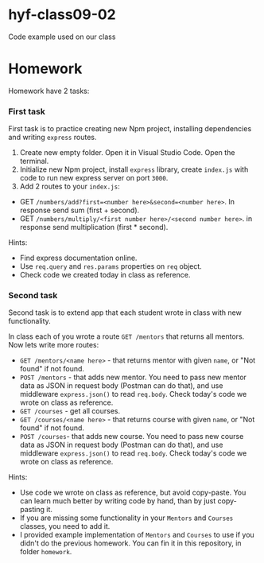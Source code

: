 # hyf-class09-02
Code example used on our class


# Homework

Homework have 2 tasks:

### First task
First task is to practice creating new Npm project, installing dependencies and writing `express` routes.

1. Create new empty folder. Open it in Visual Studio Code. Open the terminal.
2. Initialize new Npm project, install `express` library, create `index.js` with code to run new express server on port `3000`.
3. Add 2 routes to your `index.js`:
  - GET `/numbers/add?first=<number here>&second=<number here>`. In response send sum (first + second).
  - GET `/numbers/multiply/<first number here>/<second number here>`. in response send multiplication (first * second).
  
Hints:
- Find express documentation online.
- Use `req.query` and `res.params` properties on `req` object.
- Check code we created today in class as reference.

### Second task
Second task is to extend app that each student wrote in class with new functionality.

In class each of you wrote a route `GET /mentors` that returns all mentors. Now lets write more routes:

- `GET /mentors/<name here>` - that returns mentor with given `name`, or "Not found" if not found.
- `POST /mentors` - that adds new mentor. You need to pass new mentor data as JSON in request body (Postman can do that), and use middleware `express.json()` to read `req.body`. Check today's code we wrote on class as reference.
- `GET /courses` - get all courses.
- `GET /courses/<name here>` - that returns course with given `name`, or "Not found" if not found.
- `POST /courses`- that adds new course. You need to pass new course data as JSON in request body (Postman can do that), and use middleware `express.json()` to read `req.body`. Check today's code we wrote on class as reference.

Hints:
- Use code we wrote on class as reference, but avoid copy-paste. You can learn much better by writing code by hand, than by just copy-pasting it.
- If you are missing some functionality in your `Mentors` and `Courses` classes, you need to add it.
- I provided example implementation of `Mentors` and `Courses` to use if you didn't do the previous homework. You can fin it in this repository, in folder `homework`.
